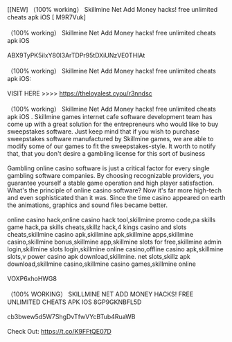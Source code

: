 [[NEW] （100% working） Skillmine Net Add Money hacks! free unlimited cheats apk iOS [ M9R7Vuk]
<br>
<br>（100% working） Skillmine Net Add Money hacks! free unlimited cheats apk iOS
<br>
<br>ABX9TyPK5iIxY80l3ArTDPr95tDXiUNzVE0THIAt
<br>
<br>（100% working） Skillmine Net Add Money hacks! free unlimited cheats apk iOS:
<br>
<br>VISIT HERE >>>> https://theloyalest.cyou/r3nndsc
<br>
<br>（100% working） Skillmine Net Add Money hacks! free unlimited cheats apk iOS . Skillmine games internet cafe software development team has come up with a great solution for the entrepreneurs who would like to buy sweepstakes software. Just keep mind that if you wish to purchase sweepstakes software manufactured by Skillmine games, we are able to modify some of our games to fit the sweepstakes-style. It worth to notify that, that you don't desire a gambling license for this sort of business
<br>
<br>Gambling online casino software is just a critical factor for every single gambling software companies. By choosing recognizable providers, you guarantee yourself a stable game operation and high player satisfaction. What's the principle of online casino software? Now it's far more high-tech and even sophisticated than it was. Since the time casino appeared on earth the animations, graphics and sound files became better. 
<br>
<br>online casino hack,online casino hack tool,skillmine promo code,pa skills game hack,pa skills cheats,skillz hack,4 kings casino and slots cheats,skillmine casino apk,skillmine apk,skillmine apps,skillmine casino,skillmine bonus,skillmine app,skillmine slots for free,skillmine admin login,skillmine slots login,skillmine online casino,offline casino apk,skillmine slots,v power casino apk download,skillmine. net slots,skillz apk download,skillmine casino,skillmine casino games,skillmine online
<br>
<br>VOXP6xhoHWG8
<br>
<br>（100% WORKING） SKILLMINE NET ADD MONEY HACKS! FREE UNLIMITED CHEATS APK IOS 8GP9GKNBFL5D
<br>
<br>cb3bwew5d5W7ShgDvTfwVYcBTub4RuaWB
<br>
<br>Check Out: https://t.co/K9FFtQE07D
<br>
